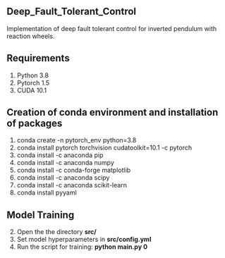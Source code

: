 ## Deep_Fault_Tolerant_Control

Implementation of deep fault tolerant control for inverted pendulum with reaction wheels. 


## Requirements
1. Python 3.8
2. Pytorch 1.5
3. CUDA 10.1

## Creation of conda environment and installation of packages

1. conda create -n pytorch_env python=3.8
2. conda install pytorch torchvision cudatoolkit=10.1 -c pytorch
3. conda install -c anaconda pip
4. conda install -c anaconda numpy
5. conda install -c conda-forge matplotlib
6. conda install -c anaconda scipy
7. conda install -c anaconda scikit-learn
8. conda install pyyaml


## Model Training

2. Open the the directory **src/**
3. Set model hyperparameters in **src/config.yml**
4. Run the script for training:  **python main.py 0**
